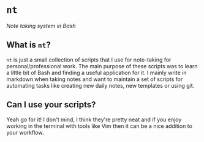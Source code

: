 # `nt`
_Note taking system in Bash_

## What is `nt`?

`nt` is just a small collection of scripts that I use for note-taking for personal/professional work. The main purpose of these scripts was to learn a little bit of Bash and finding a useful application for it.
I mainly write in markdown when taking notes and want to maintain a set of scripts for automating tasks like creating new daily notes, new templates or using git.

## Can I use your scripts?

Yeah go for it! I don't mind, I think they're pretty neat and if you enjoy working in the terminal with tools like Vim then it can be a nice addition to your workflow.

